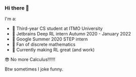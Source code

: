 ### Hi there 👋

I'm a:
- 🌈 Third-year CS student at ITMO University
- 🦄 Jetbrains Deep RL intern Autumn 2020 - January 2022
- 🥦 Google Summer 2020 STEP intern
- 💚 Fan of discrete mathematics
- 🐷 Currently making RL great (and work) 

😎 No more Calculus!!!!!!

Btw sometimes I joke funny.
